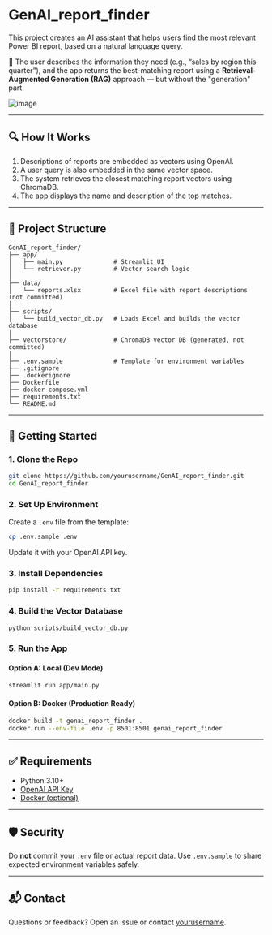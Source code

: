 # GenAI_report_finder

This project creates an AI assistant that helps users find the most relevant Power BI report, based on a natural language query.

🧠 The user describes the information they need (e.g., “sales by region this quarter”), and the app returns the best-matching report using a **Retrieval-Augmented Generation (RAG)** approach — but without the "generation" part.

![image](https://github.com/user-attachments/assets/6da09ab0-4b9d-493b-969c-70cd648b3161)



---

## 🔍 How It Works

1. Descriptions of reports are embedded as vectors using OpenAI.
2. A user query is also embedded in the same vector space.
3. The system retrieves the closest matching report vectors using ChromaDB.
4. The app displays the name and description of the top matches.

---

## 📁 Project Structure

```
GenAI_report_finder/
├── app/
│   ├── main.py              # Streamlit UI
│   └── retriever.py         # Vector search logic
│
├── data/
│   └── reports.xlsx         # Excel file with report descriptions (not committed)
│
├── scripts/
│   └── build_vector_db.py   # Loads Excel and builds the vector database
│
├── vectorstore/             # ChromaDB vector DB (generated, not committed)
│
├── .env.sample              # Template for environment variables
├── .gitignore
├── .dockerignore
├── Dockerfile
├── docker-compose.yml
├── requirements.txt
└── README.md
```

---

## 🚀 Getting Started

### 1. Clone the Repo

```bash
git clone https://github.com/yourusername/GenAI_report_finder.git
cd GenAI_report_finder
```

### 2. Set Up Environment

Create a `.env` file from the template:

```bash
cp .env.sample .env
```

Update it with your OpenAI API key.

### 3. Install Dependencies

```bash
pip install -r requirements.txt
```

### 4. Build the Vector Database

```bash
python scripts/build_vector_db.py
```

### 5. Run the App

#### Option A: Local (Dev Mode)

```bash
streamlit run app/main.py
```

#### Option B: Docker (Production Ready)

```bash
docker build -t genai_report_finder .
docker run --env-file .env -p 8501:8501 genai_report_finder
```

---

## ✅ Requirements

- Python 3.10+
- [OpenAI API Key](https://platform.openai.com/)
- [Docker (optional)](https://www.docker.com/products/docker-desktop/)

---

## 🛡️ Security

Do **not** commit your `.env` file or actual report data. Use `.env.sample` to share expected environment variables safely.

---

## 📬 Contact

Questions or feedback? Open an issue or contact [yourusername](https://github.com/manuelescola).
